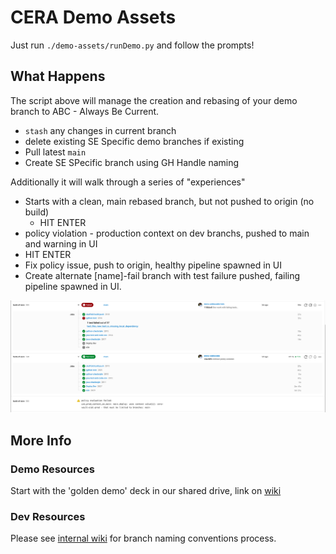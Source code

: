 # CERA Demo Assets

Just run `./demo-assets/runDemo.py` and follow the prompts!


## What Happens

The script above will manage the creation and rebasing of your demo branch to ABC - Always Be Current.

- `stash` any changes in current branch
- delete existing SE Specific demo branches if existing
- Pull latest `main`
- Create SE SPecific branch using GH Handle naming
  

Additionally it will walk through a series of "experiences"

- Starts with a clean, main rebased branch, but not pushed to origin (no build)
  - HIT ENTER
- policy violation - production context on dev branchs, pushed to main and warning in UI
 - HIT ENTER
- Fix policy issue, push to origin, healthy pipeline spawned in UI
- Create alternate [name]-fail branch with test failure pushed, failing pipeline spawned in UI.
  
![Example result in UI](ui-result.png)

## More Info

### Demo Resources

Start with the 'golden demo' deck in our shared drive, link on [wiki](https://circleci.atlassian.net/wiki/spaces/REV/pages/6836781833/Demoing+for+Discovery)

### Dev Resources

Please see [internal wiki](https://circleci.atlassian.net/wiki/spaces/CE/pages/6826524690/CERA+Demo+App+-+git+Branching+and+Naming+Conventions) for branch naming conventions process.